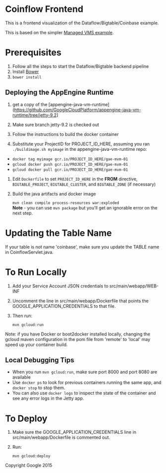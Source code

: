# Coinflow Frontend

This is a frontend visualization of the Dataflow/Bigtable/Coinbase example.

This is based on the simpler [Managed VMS example](https://github.com/GoogleCloudPlatform/cloud-bigtable-examples/tree/master/java/managed-vm-gae).

# Prerequisites

1. Follow all the steps to start the Dataflow/Bigtable backend pipeline
1. Install [Bower](http://bower.io/)
1. `bower install`

## Deploying the AppEngine Runtime
1. get a copy of the [appengine-java-vm-runtime](https://github.com/GoogleCloudPlatform/appengine-java-vm-runtime/tree/jetty-9.2]

1. Make sure branch jetty-9.2 is checked out

1. Follow the instructions to build the docker container

1. Substitute your ProjectID for PROJECT_ID_HERE, assuming you ran `./buildimage.sh myimage` in
the appengine-java-vm-runtime repo:

  * `docker tag myimage gcr.io/PROJECT_ID_HERE/gae-mvm-01`
  * `gcloud docker push gcr.io/PROJECT_ID_HERE/gae-mvm-01`
  * `gcloud docker pull gcr.io/PROJECT_ID_HERE/gae-mvm-01`
<!-- The gcloud docker pull may not be required, but it made life easier -->

1. Edit `Dockerfile` to set `PROJECT_ID_HERE` in the **FROM** directive, `BIGTABLE_PROJECT`, `BIGTABLE_CLUSTER`, and `BIGTABLE_ZONE` (if necessary)

1. Build the java artifacts and docker image

    `mvn clean compile process-resources war:exploded`<br />
    **Note** - you can use `mvn package` but you'll get an ignorable error on the next step.

# Updating the Table Name

If your table is not name 'coinbase', make sure you update the TABLE name in CoinflowServlet.java.

# To Run Locally

1. Add your Service Account JSON credentials to src/main/webapp/WEB-INF
1. Uncomment the line in src/main/webapp/Dockerfile that points the GOOGLE_APPLICATION_CREDENTIALS
to that file.
1. Then run:

    `mvn gcloud:run`

Note: if you have Docker or boot2docker installed locally, changing the gcloud maven configuration
in the pom file from 'remote' to 'local' may speed up your container build.

## Local Debugging Tips

* When you run `mvn gcloud:run`, make sure port 8000 and port 8080 are available
* Use `docker ps` to look for previous containers running the same app, and `docker stop` to stop
 them.
* You can also use `docker logs` to inspect the state of the container and see any error logs in
the Jetty app.

# To Deploy

1. Make sure the GOOGLE_APPLICATION_CREDENTIALS line in src/main/webapp/Dockerfile is commented out.
1. Run:

    `mvn gcloud:deploy`

Copyright Google 2015
